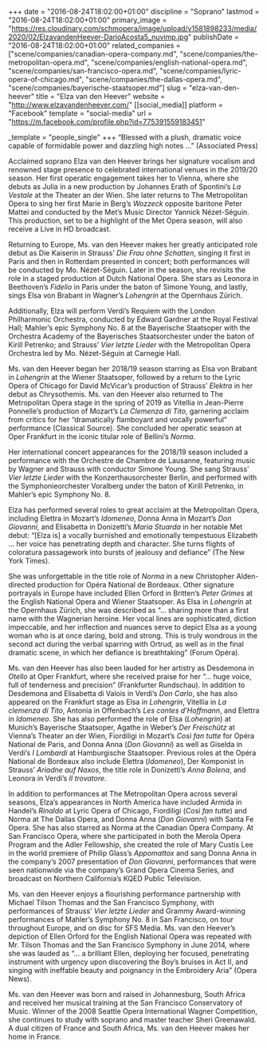 +++
date = "2016-08-24T18:02:00+01:00"
discipline = "Soprano"
lastmod = "2016-08-24T18:02:00+01:00"
primary_image = "https://res.cloudinary.com/schmopera/image/upload/v1581898233/media/2020/02/ElzavandenHeever-DarioAcosta5_nuvimp.jpg"
publishDate = "2016-08-24T18:02:00+01:00"
related_companies = ["scene/companies/canadian-opera-company.md", "scene/companies/the-metropolitan-opera.md", "scene/companies/english-national-opera.md", "scene/companies/san-francisco-opera.md", "scene/companies/lyric-opera-of-chicago.md", "scene/companies/the-dallas-opera.md", "scene/companies/bayerische-staatsoper.md"]
slug = "elza-van-den-heever"
title = "Elza van den Heever"
website = "http://www.elzavandenheever.com/"
[[social_media]]
platform = "Facebook"
template = "social-media"
url = "https://m.facebook.com/profile.php?id=775391559183451"

_template = "people_single"
+++
“Blessed with a plush, dramatic voice capable of formidable power and dazzling high notes …” (Associated Press)

Acclaimed soprano Elza van den Heever brings her signature vocalism and renowned stage presence to celebrated international venues in the 2019/20 season. Her first operatic engagement takes her to Vienna, where she debuts as Julia in a new production by Johannes Erath of Spontini’s _La Vestale_ at the Theater an der Wien. She later returns to The Metropolitan Opera to sing her first Marie in Berg’s _Wozzeck_ opposite baritone Peter Mattei and conducted by the Met’s Music Director Yannick Nézet-Séguin. This production, set to be a highlight of the Met Opera season, will also receive a Live in HD broadcast. 

Returning to Europe, Ms. van den Heever makes her greatly anticipated role debut as Die Kaiserin in Strauss’ _Die Frau ohne Schatten_, singing it first in Paris and then in Rotterdam presented in concert; both performances will be conducted by Mo. Nézet-Séguin. Later in the season, she revisits the role in a staged production at Dutch National Opera. She stars as Leonora in Beethoven’s _Fidelio_ in Paris under the baton of Simone Young, and lastly, sings Elsa von Brabant in Wagner’s _Lohengrin_ at the Opernhaus Zürich.

Additionally, Elza will perform Verdi’s Requiem with the London Philharmonic Orchestra, conducted by Edward Gardner at the Royal Festival Hall; Mahler’s epic Symphony No. 8 at the Bayerische Staatsoper with the Orchestra Academy of the Bayerisches Staatsorchester under the baton of Kirill Petrenko; and Strauss’ _Vier letzte Lieder_ with the Metropolitan Opera Orchestra led by Mo. Nézet-Séguin at Carnegie Hall.

Ms. van den Heever began her 2018/19 season starring as Elsa von Brabant in _Lohengrin_ at the Wiener Staatsoper, followed by a return to the Lyric Opera of Chicago for David McVicar’s production of Strauss’ _Elektra_ in her debut as Chrysothemis. Ms. van den Heever also returned to The Metropolitan Opera stage in the spring of 2019 as Vitellia in Jean-Pierre Ponnelle’s production of Mozart’s _La Clemenza di Tito_, garnering acclaim from critics for her “dramatically flamboyant and vocally powerful” performance (Classical Source). She concluded her operatic season at Oper Frankfurt in the iconic titular role of Bellini’s _Norma_.

Her international concert appearances for the 2018/19 season included a performance with the Orchestre de Chambre de Lausanne, featuring music by Wagner and Strauss with conductor Simone Young. She sang Strauss’ _Vier letzte Lieder_ with the Konzerthausorchester Berlin, and performed with the Symphonieorchester Voralberg under the baton of Kirill Petrenko, in Mahler’s epic Symphony No. 8.

Elza has performed several roles to great acclaim at the Metropolitan Opera, including Elettra in Mozart’s _Idomeneo_, Donna Anna in Mozart’s _Don Giovanni_, and Elisabetta in Donizetti’s _Maria Stuarda_ in her notable Met debut: “\[Elza is\] a vocally burnished and emotionally tempestuous Elizabeth … her voice has penetrating depth and character. She turns flights of coloratura passagework into bursts of jealousy and defiance” (The New York Times).

She was unforgettable in the title role of _Norma_ in a new Christopher Alden-directed production for Opéra National de Bordeaux. Other signature portrayals in Europe have included Ellen Orford in Britten’s _Peter Grimes_ at the English National Opera and Wiener Staatsoper. As Elsa in _Lohengrin_ at the Opernhaus Zürich, she was described as “… sharing more than a first name with the Wagnerian heroine. Her vocal lines are sophisticated, diction impeccable, and her inflection and nuances serve to depict Elsa as a young woman who is at once daring, bold and strong. This is truly wondrous in the second act during the verbal sparring with Ortrud, as well as in the final dramatic scene, in which her defiance is breathtaking” (Forum Opéra).

Ms. van den Heever has also been lauded for her artistry as Desdemona in _Otello_ at Oper Frankfurt, where she received praise for her “… huge voice, full of tenderness and precision” (Frankfurter Rundschau). In addition to Desdemona and Elisabetta di Valois in Verdi’s _Don Carlo_, she has also appeared on the Frankfurt stage as Elsa in _Lohengrin_, Vitellia in _La clemenza di Tito_, Antonia in Offenbach’s _Les contes d’Hoffmann_, and Elettra in _Idomeneo_. She has also performed the role of Elsa (_Lohengrin_) at Munich’s Bayerische Staatsoper, Agathe in Weber’s _Der Freischütz_ at Vienna’s Theater an der Wien, Fiordiligi in Mozart’s _Così fan tutte_ for Opéra National de Paris, and Donna Anna (_Don Giovanni_) as well as Giselda in Verdi’s _I Lombardi_ at Hamburgische Staatsoper. Previous roles at the Opéra National de Bordeaux also include Elettra (_Idomeneo_), Der Komponist in Strauss’ _Ariadne auf Naxos_, the title role in Donizetti’s _Anna Bolena_, and Leonora in Verdi’s _Il trovatore_.

In addition to performances at The Metropolitan Opera across several seasons, Elza’s appearances in North America have included Armida in Handel’s _Rinaldo_ at Lyric Opera of Chicago, Fiordiligi (_Così fan tutte_) and Norma at The Dallas Opera, and Donna Anna (_Don Giovanni_) with Santa Fe Opera. She has also starred as Norma at the Canadian Opera Company. At San Francisco Opera, where she participated in both the Merola Opera Program and the Adler Fellowship, she created the role of Mary Custis Lee in the world premiere of Philip Glass’s _Appomattox_ and sang Donna Anna in the company’s 2007 presentation of _Don Giovanni_, performances that were seen nationwide via the company’s Grand Opera Cinema Series, and broadcast on Northern California’s KQED Public Television.

Ms. van den Heever enjoys a flourishing performance partnership with Michael Tilson Thomas and the San Francisco Symphony, with performances of Strauss’ _Vier letzte Lieder_ and Grammy Award-winning performances of Mahler’s Symphony No. 8 in San Francisco, on tour throughout Europe, and on disc for SFS Media. Ms. van den Heever’s depiction of Ellen Orford for the English National Opera was repeated with Mr. Tilson Thomas and the San Francisco Symphony in June 2014, where she was lauded as “… a brilliant Ellen, deploying her focused, penetrating instrument with urgency upon discovering the Boy’s bruises in Act II, and singing with ineffable beauty and poignancy in the Embroidery Aria” (Opera News).

Ms. van den Heever was born and raised in Johannesburg, South Africa and received her musical training at the San Francisco Conservatory of Music. Winner of the 2008 Seattle Opera International Wagner Competition, she continues to study with soprano and master teacher Sheri Greenawald. A dual citizen of France and South Africa, Ms. van den Heever makes her home in France.